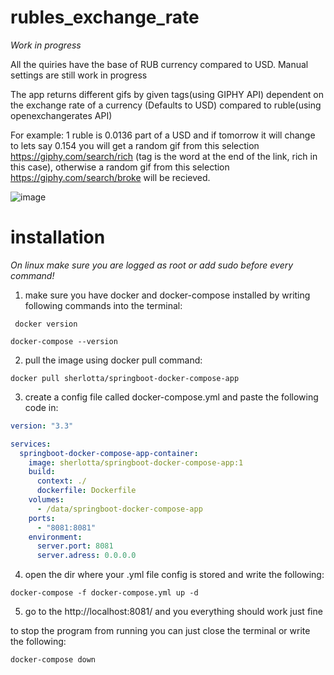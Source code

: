 # rubles_exchange_rate

*Work in progress*

All the quiries have the base of RUB currency compared to USD. Manual settings are still work in progress

The app returns different gifs by given tags(using GIPHY API) dependent on the exchange rate of a currency (Defaults to USD) compared to ruble(using openexchangerates API) 

For example: 1 ruble is 0.0136 part of a USD and if tomorrow it will change to lets say 0.154 you will get a random gif from this selection https://giphy.com/search/rich (tag is the word at the end of the link, rich in this case), otherwise a random gif from this selection https://giphy.com/search/broke will be recieved. 

![image](https://user-images.githubusercontent.com/47445848/132402682-8a494383-4fd5-407d-82c5-f1ad139789f1.png)

# installation

*On linux make sure you are logged as root or add sudo before every command!*

1) make sure you have docker and docker-compose installed by writing following commands into the terminal:
```shell
 docker version
```

```shell
docker-compose --version
```

2) pull the image using docker pull command:

```shell
docker pull sherlotta/springboot-docker-compose-app 
```
3) create a config file called docker-compose.yml and paste the following code in:

```yml
version: "3.3"

services:
  springboot-docker-compose-app-container:
    image: sherlotta/springboot-docker-compose-app:1
    build:
      context: ./
      dockerfile: Dockerfile
    volumes:
      - /data/springboot-docker-compose-app
    ports:
      - "8081:8081"
    environment:
      server.port: 8081
      server.adress: 0.0.0.0
```
4) open the dir where your .yml file config is stored and write the following:

```shell
docker-compose -f docker-compose.yml up -d
```
5) go to the http://localhost:8081/ and you everything should work just fine

to stop the program from running you can just close the terminal or write the following: 

```shell
docker-compose down
```
